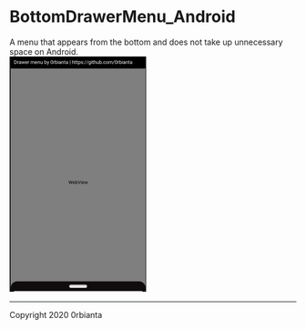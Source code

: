 # BottomDrawerMenu_Android

A menu that appears from the bottom and does not take up unnecessary space on Android.<br/>
<img src="drawer_bottom_menu.png">
<hr/>
Copyright 2020 0rbianta
